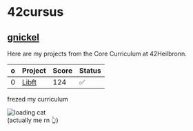 # 42cursus

## [gnickel](https://profile.intra.42.fr/)

Here are my projects from the Core Curriculum at 42Heilbronn.

| o | Project | Score | Status |
| --- | --- | --- | --- |
| 0 | [Libft](https://github.com/mc-gaybriel/42cursus/tree/main/0.0-Libft) | 124 | ✅ |

frezed my curriculum

![loading cat](https://media.tenor.com/RVvnVPK-6dcAAAAC/reload-cat.gif)\
(actually me rn 👆)

